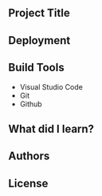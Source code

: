 ## Project Title 

## Deployment

## Build Tools
- Visual Studio Code
- Git
- Github

## What did I learn? 

## Authors 

## License 


